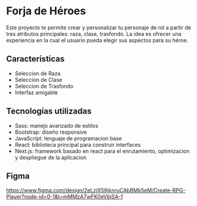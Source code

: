 # Forja de Héroes

Este proyecto te permite crear y personalizar tu personaje de rol a partir de tres atributos principales: raza, clase, trasfondo. La idea es ofrecer una experiencia en la cual el usuario pueda elegir sus aspectos para su héroe.

## Características

- Seleccion de Raza
- Seleccion de Clase
- Seleccion de Trasfondo
- Interfaz amigable

## Tecnologías utilizadas

- Sass: manejo avanzado de estilos
- Bootstrap: diseño responsive
- JavaScript: lenguaje de programacion base
- React: biblioteca principal para construir interfaces
- Next.js: framework basado en react para el enrutamiento, optimizacion y despliegue de la aplicacion

## Figma

https://www.figma.com/design/2eLzjX56jknruCAbBMk5eM/Create-RPG-Player?node-id=0-1&t=mMMzA7wFK0eVbjSA-1
